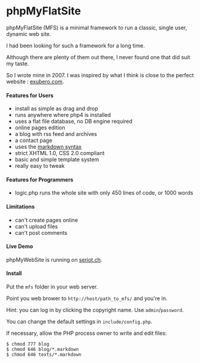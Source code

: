 phpMyFlatSite
=============

phpMyFlatSite (MFS) is a minimal framework to run a classic, single user, dynamic web site.

I had been looking for such a framework for a long time.

Although there are plenty of them out there, I never found one that did suit my taste.

So I wrote mine in 2007. I was inspired by what I think is close to the perfect website : [exubero.com](http://exubero.com).

#### Features for Users

- install as simple as drag and drop
- runs anywhere where php4 is installed
- uses a flat file database, no DB engine required
- online pages edition
- a blog with rss feed and archives
- a contact page
- uses the [markdown syntax](http://daringfireball.net/projects/markdown/syntax)
- strict XHTML 1.0, CSS 2.0 compliant
- basic and simple template system
- really easy to tweak

#### Features for Programmers

- logic.php runs the whole site with only 450 lines of code, or 1000 words

#### Limitations

- can't create pages online
- can't upload files
- can't post comments

#### Live Demo

phpMyWebSite is running on [seriot.ch](http://www.seriot.ch).

#### Install

Put the `mfs` folder in your web server.

Point you web brower to `http://host/path_to_mfs/` and you're in.

Hint: you can log in by clicking the copyright name. Use `admin`/`password`.

You can change the default settings in `include/config.php`.

If necessary, allow the PHP process owner to write and edit files:

    $ chmod 777 blog
    $ chmod 646 blog/*.markdown
    $ chmod 646 texts/*.markdown

